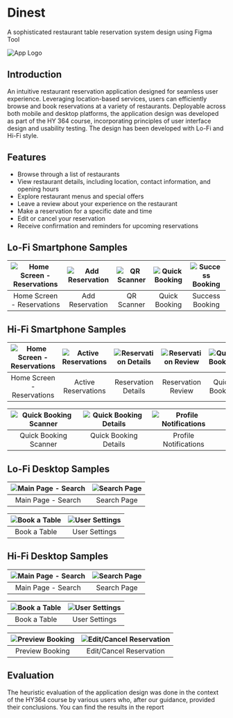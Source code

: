 # Dinest

A sophisticated restaurant table reservation system design using Figma Tool

![App Logo](Hi-Fi/Logo.png)


## Introduction


An intuitive restaurant reservation application designed for seamless user experience. Leveraging location-based services, users can efficiently browse and book reservations at a variety of restaurants. Deployable across both mobile and desktop platforms, the application design was developed as part of the HY 364 course, incorporating principles of user interface design and usability testing. The design has been developed with Lo-Fi and Hi-Fi style.


## Features


- Browse through a list of restaurants
- View restaurant details, including location, contact information, and opening hours
- Explore restaurant menus and special offers
- Leave a review about your experience on the restaurant
- Make a reservation for a specific date and time
- Edit or cancel your reservation
- Receive confirmation and reminders for upcoming reservations


## Lo-Fi Smartphone Samples


| ![Home Screen - Reservations](Lo-Fi/01_Mobile_Reservations.png) | ![Add Reservation](Lo-Fi/02_Mobile_Add_Reservation.png) | ![QR Scanner](Lo-Fi/04_Mobile_QR_Scanner.png) | ![Quick Booking](Lo-Fi/05_Mobile_Quick_Booking.png) | ![Success Booking](Lo-Fi/06_Mobile_Success_Booking.png) |
|:---:|:---:|:---:|:---:|:---:|
| Home Screen - Reservations | Add Reservation | QR Scanner | Quick Booking | Success Booking |


## Hi-Fi Smartphone Samples


| ![Home Screen - Reservations](Hi-Fi/01_mobile_homepage_reservations.png) | ![Active Reservations](Hi-Fi/02_mobile_homepage_active_reservations.png) | ![Reservation Details](Hi-Fi/03_mobile_reservation_details.png) | ![Reservation Review](Hi-Fi/05_mobile_reservation_review.png) | ![Quick Booking](Hi-Fi/07_mobile_quick_booking.png) |
|:---:|:---:|:---:|:---:|:---:|
| Home Screen - Reservations | Active Reservations | Reservation Details | Reservation Review | Quick Booking |

| ![Quick Booking Scanner](Hi-Fi/08_mobile_quick_booking_scanner.png) | ![Quick Booking Details](Hi-Fi/09_mobile_quick_booking_details.png) | ![Profile Notifications](Hi-Fi/11_mobile_profile_notifications.png) | |
|:---:|:---:|:---:|---|
| Quick Booking Scanner | Quick Booking Details | Profile Notifications | |


## Lo-Fi Desktop Samples


| ![Main Page - Search](Lo-Fi/Main_Page_1.png) | ![Search Page](Lo-Fi/Search_Page.png) |
|:---:|:---:|
| Main Page - Search | Search Page |

| ![Book a Table](Lo-Fi/Book_A_Table.png) | ![User Settings](Lo-Fi/User_Settings.png) |
|:---:|:---:|
| Book a Table | User Settings |


## Hi-Fi Desktop Samples


| ![Main Page - Search](Hi-Fi/01_mainpage_search_places1.png) | ![Search Page](Hi-Fi/06_searchpage_places.png) |
|:---:|:---:|
| Main Page - Search | Search Page |

| ![Book a Table](Hi-Fi/07_book_table.png) | ![User Settings](Hi-Fi/10_user_settings.png) |
|:---:|:---:|
| Book a Table | User Settings |

| ![Preview Booking](Hi-Fi/08_preview_booking.png) | ![Edit/Cancel Reservation](Hi-Fi/13_user_reservations.png) |
|:---:|:---:|
| Preview Booking | Edit/Cancel Reservation |


## Evaluation
The heuristic evaluation of the application design was done in the context of the HY364 course by various users who, after our guidance, provided their conclusions. You can find the results in the report
